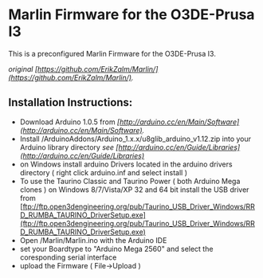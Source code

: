 Marlin Firmware for the O3DE-Prusa I3
=============

This is a preconfigured Marlin Firmware for the O3DE-Prusa I3. 

*original [https://github.com/ErikZalm/Marlin/](https://github.com/ErikZalm/Marlin/).*


Installation Instructions:
-------------
* Download Arduino 1.0.5 from *[http://arduino.cc/en/Main/Software](http://arduino.cc/en/Main/Software).*
* Install /ArduinoAddons/Arduino_1.x.x/u8glib_arduino_v1.12.zip into your Arduino library directory *see [http://arduino.cc/en/Guide/Libraries](http://arduino.cc/en/Guide/Libraries)*
* on Windows install arduino Drivers located in the arduino drivers directory ( right click arduino.inf and select install )
* To use the Taurino Classic and Taurino Power ( both Arduino Mega clones ) on Windows 8/7/Vista/XP 32 and 64 bit install the USB driver from [ftp://ftp.open3dengineering.org/pub/Taurino_USB_Driver_Windows/RRD_RUMBA_TAURINO_DriverSetup.exe](ftp://ftp.open3dengineering.org/pub/Taurino_USB_Driver_Windows/RRD_RUMBA_TAURINO_DriverSetup.exe)
* Open /Marlin/Marlin.ino with the Arduino IDE 
* set your Boardtype to "Arduino Mega 2560" and select the coresponding serial interface
* upload the Firmware ( File->Upload )



